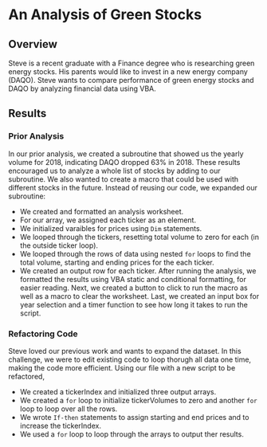 # An Analysis of Green Stocks
## Overview
Steve is a recent graduate with a Finance degree who is researching green energy stocks.
His parents would like to invest in a new energy company (DAQO).
Steve wants to compare performance of green energy stocks and DAQO by analyzing financial data using VBA.
## Results

### Prior Analysis
In our prior analysis, we created a subroutine that showed us the yearly volume for 2018, indicating DAQO dropped 63% in 2018.
These results encouraged us to analyze a whole list of stocks by adding to our subroutine.  We also wanted to create a macro that could be used with different stocks in the future.  Instead of reusing our code, we expanded our subroutine:
* We created and formatted an analysis worksheet. 
* For our array, we assigned each ticker as an element.
* We initialized varaibles for prices using `Dim` statements.
* We looped through the tickers, resetting total volume to zero for each (in the outside ticker loop).
* We looped through the rows of data using nested `for` loops to find the total volume, starting and ending prices for the each ticker.
* We created an output row for each ticker. <cr>
<cr> After running the analysis, we formatted the results using VBA static and conditional formatting, for easier reading.
Next, we created a button to click to run the macro as well as a macro to clear the worksheet.
Last, we created an input box for year selection and a timer function to see how long it takes to run the script.
  
### Refactoring Code
  
Steve loved our previous work and wants to expand the dataset.  In this challenge, we were to edit existing code to loop thorugh all data one time, making the code more efficient.
Using our file with a new script to be refactored,
* We created a tickerIndex and initialized three output arrays.
* We created a `for` loop to initialize tickerVolumes to zero and another `for` loop to loop over all the rows.
* We wrote `If-then` statements to assign starting and end prices and to increase the tickerIndex.
* We used a `for` loop to loop through the arrays to output ther results.
